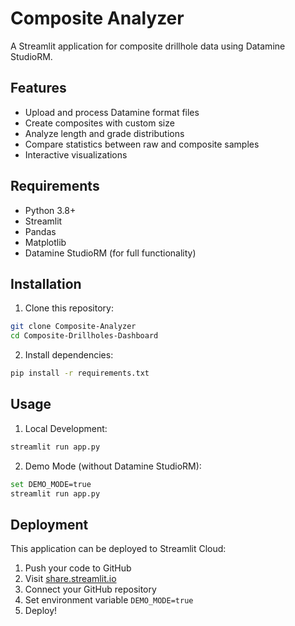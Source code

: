 # Composite Analyzer

A Streamlit application for composite drillhole data using Datamine StudioRM.

## Features

- Upload and process Datamine format files
- Create composites with custom size
- Analyze length and grade distributions
- Compare statistics between raw and composite samples
- Interactive visualizations

## Requirements

- Python 3.8+
- Streamlit
- Pandas
- Matplotlib
- Datamine StudioRM (for full functionality)

## Installation

1. Clone this repository:
```bash
git clone Composite-Analyzer
cd Composite-Drillholes-Dashboard
```

2. Install dependencies:
```bash
pip install -r requirements.txt
```

## Usage

1. Local Development:
```bash
streamlit run app.py
```

2. Demo Mode (without Datamine StudioRM):
```bash
set DEMO_MODE=true
streamlit run app.py
```

## Deployment

This application can be deployed to Streamlit Cloud:

1. Push your code to GitHub
2. Visit [share.streamlit.io](https://share.streamlit.io)
3. Connect your GitHub repository
4. Set environment variable `DEMO_MODE=true`
5. Deploy!
